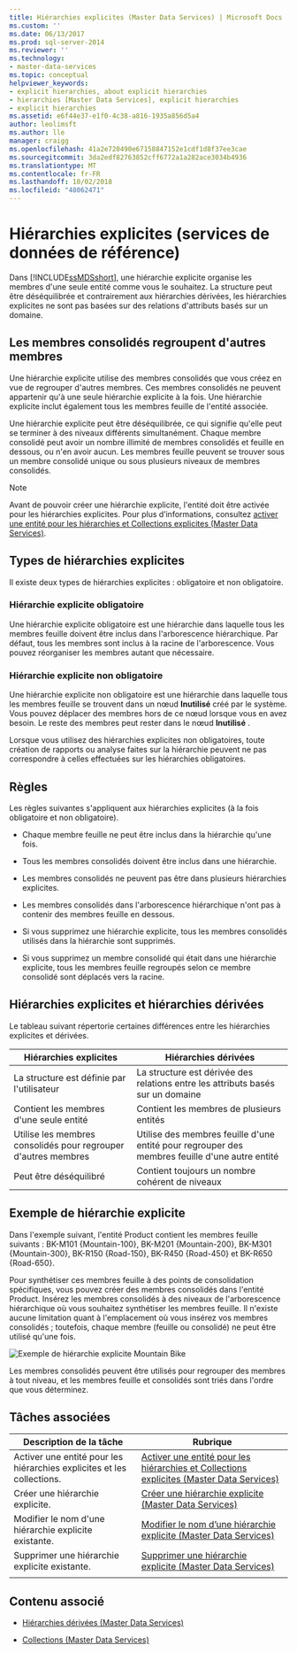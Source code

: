 ```yaml
---
title: Hiérarchies explicites (Master Data Services) | Microsoft Docs
ms.custom: ''
ms.date: 06/13/2017
ms.prod: sql-server-2014
ms.reviewer: ''
ms.technology:
- master-data-services
ms.topic: conceptual
helpviewer_keywords:
- explicit hierarchies, about explicit hierarchies
- hierarchies [Master Data Services], explicit hierarchies
- explicit hierarchies
ms.assetid: e6f44e37-e1f0-4c38-a816-1935a856d5a4
author: leolimsft
ms.author: lle
manager: craigg
ms.openlocfilehash: 41a2e720490e67158847152e1cdf1d8f37ee3cae
ms.sourcegitcommit: 3da2edf82763852cff6772a1a282ace3034b4936
ms.translationtype: MT
ms.contentlocale: fr-FR
ms.lasthandoff: 10/02/2018
ms.locfileid: "48062471"
---
```

# <a name="explicit-hierarchies-master-data-services"></a>Hiérarchies explicites (services de données de référence)
  Dans [!INCLUDE[ssMDSshort](../includes/ssmdsshort-md.md)], une hiérarchie explicite organise les membres d'une seule entité comme vous le souhaitez. La structure peut être déséquilibrée et contrairement aux hiérarchies dérivées, les hiérarchies explicites ne sont pas basées sur des relations d'attributs basés sur un domaine.  
  
## <a name="consolidated-members-group-other-members"></a>Les membres consolidés regroupent d'autres membres  
 Une hiérarchie explicite utilise des membres consolidés que vous créez en vue de regrouper d'autres membres. Ces membres consolidés ne peuvent appartenir qu'à une seule hiérarchie explicite à la fois. Une hiérarchie explicite inclut également tous les membres feuille de l'entité associée.  
  
 Une hiérarchie explicite peut être déséquilibrée, ce qui signifie qu'elle peut se terminer à des niveaux différents simultanément. Chaque membre consolidé peut avoir un nombre illimité de membres consolidés et feuille en dessous, ou n'en avoir aucun. Les membres feuille peuvent se trouver sous un membre consolidé unique ou sous plusieurs niveaux de membres consolidés.  
  
> [!NOTE]  
>  Avant de pouvoir créer une hiérarchie explicite, l'entité doit être activée pour les hiérarchies explicites. Pour plus d’informations, consultez [activer une entité pour les hiérarchies et Collections explicites &#40;Master Data Services&#41;](enable-an-entity-for-explicit-hierarchies-and-collections-master-data-services.md).  
  
## <a name="types-of-explicit-hierarchies"></a>Types de hiérarchies explicites  
 Il existe deux types de hiérarchies explicites : obligatoire et non obligatoire.  
  
### <a name="mandatory-explicit-hierarchy"></a>Hiérarchie explicite obligatoire  
 Une hiérarchie explicite obligatoire est une hiérarchie dans laquelle tous les membres feuille doivent être inclus dans l'arborescence hiérarchique. Par défaut, tous les membres sont inclus à la racine de l'arborescence. Vous pouvez réorganiser les membres autant que nécessaire.  
  
### <a name="non-mandatory-explicit-hierarchy"></a>Hiérarchie explicite non obligatoire  
 Une hiérarchie explicite non obligatoire est une hiérarchie dans laquelle tous les membres feuille se trouvent dans un nœud **Inutilisé** créé par le système. Vous pouvez déplacer des membres hors de ce nœud lorsque vous en avez besoin. Le reste des membres peut rester dans le nœud **Inutilisé** .  
  
 Lorsque vous utilisez des hiérarchies explicites non obligatoires, toute création de rapports ou analyse faites sur la hiérarchie peuvent ne pas correspondre à celles effectuées sur les hiérarchies obligatoires.  
  
## <a name="rules"></a>Règles  
 Les règles suivantes s'appliquent aux hiérarchies explicites (à la fois obligatoire et non obligatoire).  
  
-   Chaque membre feuille ne peut être inclus dans la hiérarchie qu'une fois.  
  
-   Tous les membres consolidés doivent être inclus dans une hiérarchie.  
  
-   Les membres consolidés ne peuvent pas être dans plusieurs hiérarchies explicites.  
  
-   Les membres consolidés dans l'arborescence hiérarchique n'ont pas à contenir des membres feuille en dessous.  
  
-   Si vous supprimez une hiérarchie explicite, tous les membres consolidés utilisés dans la hiérarchie sont supprimés.  
  
-   Si vous supprimez un membre consolidé qui était dans une hiérarchie explicite, tous les membres feuille regroupés selon ce membre consolidé sont déplacés vers la racine.  
  
## <a name="explicit-hierarchies-versus-derived-hierarchies"></a>Hiérarchies explicites et hiérarchies dérivées  
 Le tableau suivant répertorie certaines différences entre les hiérarchies explicites et dérivées.  
  
|Hiérarchies explicites|Hiérarchies dérivées|  
|--------------------------|-------------------------|  
|La structure est définie par l'utilisateur|La structure est dérivée des relations entre les attributs basés sur un domaine|  
|Contient les membres d'une seule entité|Contient les membres de plusieurs entités|  
|Utilise les membres consolidés pour regrouper d'autres membres|Utilise des membres feuille d'une entité pour regrouper des membres feuille d'une autre entité|  
|Peut être déséquilibré|Contient toujours un nombre cohérent de niveaux|  
  
## <a name="explicit-hierarchy-example"></a>Exemple de hiérarchie explicite  
 Dans l'exemple suivant, l'entité Product contient les membres feuille suivants : BK-M101 {Mountain-100}, BK-M201 {Mountain-200}, BK-M301 {Mountain-300}, BK-R150 {Road-150}, BK-R450 {Road-450} et BK-R650 {Road-650}.  
  
 Pour synthétiser ces membres feuille à des points de consolidation spécifiques, vous pouvez créer des membres consolidés dans l'entité Product. Insérez les membres consolidés à des niveaux de l'arborescence hiérarchique où vous souhaitez synthétiser les membres feuille. Il n'existe aucune limitation quant à l'emplacement où vous insérez vos membres consolidés ; toutefois, chaque membre (feuille ou consolidé) ne peut être utilisé qu'une fois.  
  
 ![Exemple de hiérarchie explicite Mountain Bike](../../2014/master-data-services/media/mds-conc-explicit-hierarchy.gif "Exemple de hiérarchie explicite Mountain Bike")  
  
 Les membres consolidés peuvent être utilisés pour regrouper des membres à tout niveau, et les membres feuille et consolidés sont triés dans l'ordre que vous déterminez.  
  
## <a name="related-tasks"></a>Tâches associées  
  
|Description de la tâche|Rubrique|  
|----------------------|-----------|  
|Activer une entité pour les hiérarchies explicites et les collections.|[Activer une entité pour les hiérarchies et Collections explicites &#40;Master Data Services&#41;](enable-an-entity-for-explicit-hierarchies-and-collections-master-data-services.md)|  
|Créer une hiérarchie explicite.|[Créer une hiérarchie explicite &#40;Master Data Services&#41;](../../2014/master-data-services/create-an-explicit-hierarchy-master-data-services.md)|  
|Modifier le nom d'une hiérarchie explicite existante.|[Modifier le nom d’une hiérarchie explicite &#40;Master Data Services&#41;](../../2014/master-data-services/change-an-explicit-hierarchy-name-master-data-services.md)|  
|Supprimer une hiérarchie explicite existante.|[Supprimer une hiérarchie explicite &#40;Master Data Services&#41;](../../2014/master-data-services/delete-an-explicit-hierarchy-master-data-services.md)|  
|||  
  
## <a name="related-content"></a>Contenu associé  
  
-   [Hiérarchies dérivées &#40;Master Data Services&#41;](../../2014/master-data-services/derived-hierarchies-master-data-services.md)  
  
-   [Collections &#40;Master Data Services&#41;](../../2014/master-data-services/collections-master-data-services.md)  
  
  
